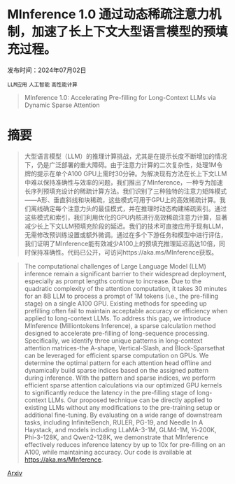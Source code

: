 # MInference 1.0 通过动态稀疏注意力机制，加速了长上下文大型语言模型的预填充过程。

发布时间：2024年07月02日

`LLM应用` `人工智能` `高性能计算`

> MInference 1.0: Accelerating Pre-filling for Long-Context LLMs via Dynamic Sparse Attention

# 摘要

> 大型语言模型（LLM）的推理计算挑战，尤其是在提示长度不断增加的情况下，仍是广泛部署的重大障碍。由于注意力计算的二次复杂性，处理1M令牌的提示在单个A100 GPU上需时30分钟。为解决现有方法在长上下文LLM中难以保持准确性与效率的问题，我们推出了MInference，一种专为加速长序列预填充设计的稀疏计算方法。我们识别了三种独特的注意力矩阵模式——A形、垂直斜线和块稀疏，这些模式可用于GPU上的高效稀疏计算。我们离线确定每个注意力头的最佳模式，并在推理时动态构建稀疏索引。通过这些模式和索引，我们利用优化的GPU内核进行高效稀疏注意力计算，显著减少长上下文LLM预填充阶段的延迟。我们的技术可直接应用于现有LLM，无需修改预训练设置或额外微调。通过在多个下游任务和模型中进行评估，我们证明了MInference能有效减少A100上的预填充推理延迟高达10倍，同时保持准确性。代码已公开，可访问https://aka.ms/MInference获取。

> The computational challenges of Large Language Model (LLM) inference remain a significant barrier to their widespread deployment, especially as prompt lengths continue to increase. Due to the quadratic complexity of the attention computation, it takes 30 minutes for an 8B LLM to process a prompt of 1M tokens (i.e., the pre-filling stage) on a single A100 GPU. Existing methods for speeding up prefilling often fail to maintain acceptable accuracy or efficiency when applied to long-context LLMs. To address this gap, we introduce MInference (Milliontokens Inference), a sparse calculation method designed to accelerate pre-filling of long-sequence processing. Specifically, we identify three unique patterns in long-context attention matrices-the A-shape, Vertical-Slash, and Block-Sparsethat can be leveraged for efficient sparse computation on GPUs. We determine the optimal pattern for each attention head offline and dynamically build sparse indices based on the assigned pattern during inference. With the pattern and sparse indices, we perform efficient sparse attention calculations via our optimized GPU kernels to significantly reduce the latency in the pre-filling stage of long-context LLMs. Our proposed technique can be directly applied to existing LLMs without any modifications to the pre-training setup or additional fine-tuning. By evaluating on a wide range of downstream tasks, including InfiniteBench, RULER, PG-19, and Needle In A Haystack, and models including LLaMA-3-1M, GLM4-1M, Yi-200K, Phi-3-128K, and Qwen2-128K, we demonstrate that MInference effectively reduces inference latency by up to 10x for pre-filling on an A100, while maintaining accuracy. Our code is available at https://aka.ms/MInference.

[Arxiv](https://arxiv.org/abs/2407.02490)